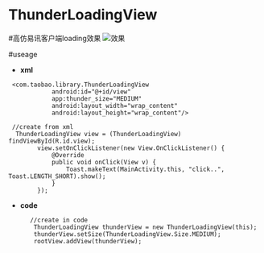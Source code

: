 # ThunderLoadingView

#高仿易讯客户端loading效果
![效果](https://github.com/Rowandjj/ThunderLoadingView/blob/master/art/thunder_view_gif.gif)


#useage

- **xml**

```
 <com.taobao.library.ThunderLoadingView
            android:id="@+id/view"
            app:thunder_size="MEDIUM"
            android:layout_width="wrap_content"
            android:layout_height="wrap_content"/>
```

```
 //create from xml
  ThunderLoadingView view = (ThunderLoadingView) findViewById(R.id.view);
        view.setOnClickListener(new View.OnClickListener() {
            @Override
            public void onClick(View v) {
                Toast.makeText(MainActivity.this, "click..", Toast.LENGTH_SHORT).show();
            }
        });
```
- **code**
```
      //create in code
       ThunderLoadingView thunderView = new ThunderLoadingView(this);
       thunderView.setSize(ThunderLoadingView.Size.MEDIUM);
       rootView.addView(thunderView);
```
